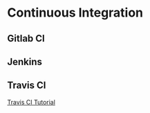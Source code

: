 # Continuous Integration



## Gitlab CI



## Jenkins



## Travis CI

[Travis CI Tutorial](https://docs.travis-ci.com/user/tutorial/)


